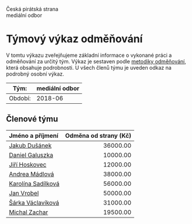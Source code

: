 Česká pirátská strana  
mediální odbor

Týmový výkaz odměňování
===========================

V tomtu výkazu zveřejňujeme základní informace o vykonané práci a odměňování
za určitý tým. Výkaz je sestaven podle [metodiky odměňování][metodika],
která obsahuje podrobnosti. U všech členů týmu je uveden odkaz na podrobný osobní výkaz.

Tým:                     | mediální odbor
-----------------------  | --------------------
Období:                  | 2018-06

Členové týmu
--------------

| Jméno a příjmení                          |   Odměna od strany (Kč) |
|:------------------------------------------|------------------------:|
| [Jakub Dušánek](jakub-dusanek/)           |                36000.00 |
| [Daniel Galuszka](daniel-galuszka/)       |                10000.00 |
| [Jiří Hoskovec](jiri-hoskovec/)           |                12000.00 |
| [Andrea Mádlová](andrea-madlova/)         |                38000.00 |
| [Karolína Sadílková](karolina-sadilkova/) |                56000.00 |
| [Jan Vrobel](jan-vrobel/)                 |                50000.00 |
| [Šárka Václavíková](sarka-vaclavikova/)   |                31000.00 |
| [Michal Zachar](michal-zachar/)           |                19500.00 |


[metodika]: https://redmine.pirati.cz/projects/po/wiki/Odmenovani

